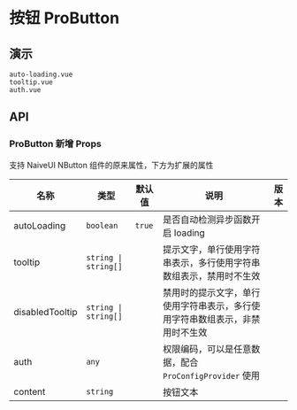 # 按钮 ProButton

## 演示

```demo
auto-loading.vue
tooltip.vue
auth.vue
```

## API

### ProButton 新增 Props
<div class='inline-flex leading-5 text-sky-600 text-xs font-500  mb-16px px-3 py-1 bg-sky-400/10 rounded-full'>支持 NaiveUI NButton 组件的原来属性，下方为扩展的属性</div>

| 名称 | 类型 | 默认值 | 说明 | 版本 |
| --- | --- | --- | --- | --- |
| autoLoading | `boolean` | `true` | 是否自动检测异步函数开启 loading |  |
| tooltip | `string \| string[]` | | 提示文字，单行使用字符串表示，多行使用字符串数组表示，禁用时不生效 |  |
| disabledTooltip | `string \| string[]` | | 禁用时的提示文字，单行使用字符串表示，多行使用字符串数组表示，非禁用时不生效 |  |
| auth | `any` | | 权限编码，可以是任意数据，配合 `ProConfigProvider` 使用 |  |
| content | `string` | | 按钮文本 |  |
